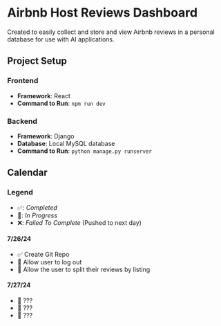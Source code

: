 # Airbnb Host Reviews Dashboard
Created to easily collect and store and view Airbnb reviews in a personal database for use with AI applications.

## Project Setup

### Frontend
- **Framework**: React
- **Command to Run**: `npm run dev`

### Backend
- **Framework**: Django
- **Database**: Local MySQL database
- **Command to Run**: `python manage.py runserver`

## Calendar

### Legend
- ✅: _Completed_
- 🚧: _In Progress_
- ❌: _Failed To Complete_ (Pushed to next day)

#### 7/26/24
- ✅ Create Git Repo
- 🚧 Allow user to log out
- 🚧 Allow the user to split their reviews by listing

#### 7/27/24
- 🚧 ???
- 🚧 ???
- 🚧 ???
